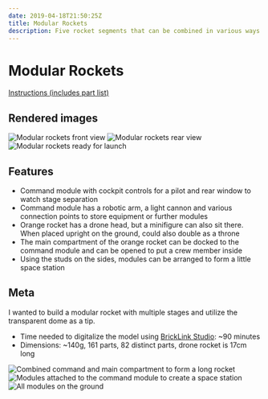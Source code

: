 ```yaml
---
date: 2019-04-18T21:50:25Z
title: Modular Rockets
description: Five rocket segments that can be combined in various ways
---
```


# Modular Rockets

[Instructions (includes part list)](modular-rockets-instructions.pdf)

## Rendered images

![Modular rockets front view](modular_rockets.png)
![Modular rockets rear view](modular_rockets_rear.png)
![Modular rockets ready for launch](modular_rockets_upright.png)

## Features

* Command module with cockpit controls for a pilot and rear window to watch stage separation
* Command module has a robotic arm, a light cannon and various connection points to store equipment or further modules
* Orange rocket has a drone head, but a minifigure can also sit there. When placed upright on the ground, could also double as a throne
* The main compartment of the orange rocket can be docked to the command module and can be opened to put a crew member inside
* Using the studs on the sides, modules can be arranged to form a little space station

## Meta

I wanted to build a modular rocket with multiple stages and utilize the transparent dome as a tip.

* Time needed to digitalize the model using [BrickLink Studio](https://studio.bricklink.com/v2/build/studio.page): ~90 minutes
* Dimensions: ~140g, 161 parts, 82 distinct parts, drone rocket is 17cm long

![Combined command and main compartment to form a long rocket](real_rocket.jpg)
![Modules attached to the command module to create a space station](real_space_station.jpg)
![All modules on the ground](real_colony.jpg)
